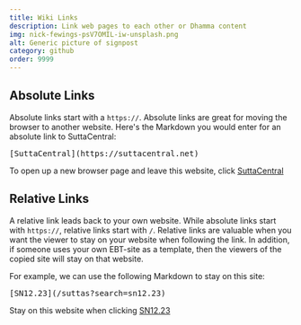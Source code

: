 ```yaml
---
title: Wiki Links
description: Link web pages to each other or Dhamma content
img: nick-fewings-psV7OMIL-iw-unsplash.png
alt: Generic picture of signpost
category: github
order: 9999
---
```


## Absolute Links
Absolute links start with a `https://`.
Absolute links are great for moving the browser to 
another website. Here's the Markdown you 
would enter for an absolute link to SuttaCentral:

<pre>[SuttaCentral](https://suttacentral.net)</pre>

To open up a new browser page and leave this website, 
click [SuttaCentral](https://suttacentral.net)

## Relative Links
A relative link leads back to your own website.
While absolute links start with `https://`,
relative links start with `/`.
Relative links are valuable when you want the viewer to stay
on your website when following the link.
In addition, if someone uses your own EBT-site as a template,
then the viewers of the copied site will stay on that website.

For example, we can use the following Markdown to stay on this site:

<pre>[SN12.23](/suttas?search=sn12.23)</pre>


Stay on this website when clicking [SN12.23](/suttas?search=sn12.23/en)

